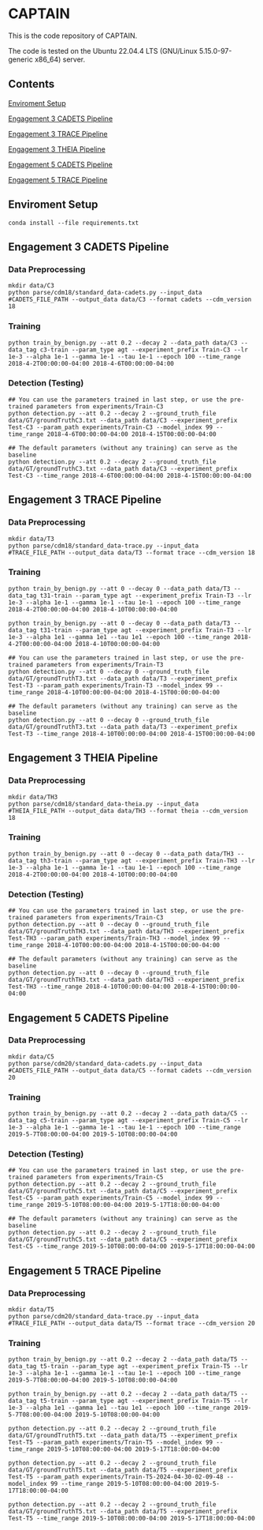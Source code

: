 # CAPTAIN
This is the code repository of CAPTAIN.

The code is tested on the Ubuntu 22.04.4 LTS (GNU/Linux 5.15.0-97-generic x86_64) server.

## Contents
[Enviroment Setup](#enviroment-setup)

[Engagement 3 CADETS Pipeline](#engagement-3-cadets-pipeline)

[Engagement 3 TRACE Pipeline](#engagement-3-trace-pipeline)

[Engagement 3 THEIA Pipeline](#engagement-3-theia-pipeline)

[Engagement 5 CADETS Pipeline](#engagement-5-cadets-pipeline)

[Engagement 5 TRACE Pipeline](#engagement-5-trace-pipeline)

## Enviroment Setup
```
conda install --file requirements.txt
```

## Engagement 3 CADETS Pipeline

### Data Preprocessing

```
mkdir data/C3
python parse/cdm18/standard_data-cadets.py --input_data #CADETS_FILE_PATH --output_data data/C3 --format cadets --cdm_version 18
```

### Training
```
python train_by_benign.py --att 0.2 --decay 2 --data_path data/C3 --data_tag c3-train --param_type agt --experiment_prefix Train-C3 --lr 1e-3 --alpha 1e-1 --gamma 1e-1 --tau 1e-1 --epoch 100 --time_range 2018-4-2T00:00:00-04:00 2018-4-6T00:00:00-04:00
```

### Detection (Testing)
```
## You can use the parameters trained in last step, or use the pre-trained parameters from experiments/Train-C3
python detection.py --att 0.2 --decay 2 --ground_truth_file data/GT/groundTruthC3.txt --data_path data/C3 --experiment_prefix Test-C3 --param_path experiments/Train-C3 --model_index 99 --time_range 2018-4-6T00:00:00-04:00 2018-4-15T00:00:00-04:00

## The default parameters (without any training) can serve as the baseline
python detection.py --att 0.2 --decay 2 --ground_truth_file data/GT/groundTruthC3.txt --data_path data/C3 --experiment_prefix Test-C3 --time_range 2018-4-6T00:00:00-04:00 2018-4-15T00:00:00-04:00
```

## Engagement 3 TRACE Pipeline

### Data Preprocessing

```
mkdir data/T3
python parse/cdm18/standard_data-trace.py --input_data #TRACE_FILE_PATH --output_data data/T3 --format trace --cdm_version 18
```

### Training
```
python train_by_benign.py --att 0 --decay 0 --data_path data/T3 --data_tag t31-train --param_type agt --experiment_prefix Train-T3 --lr 1e-3 --alpha 1e-1 --gamma 1e-1 --tau 1e-1 --epoch 100 --time_range 2018-4-2T00:00:00-04:00 2018-4-10T00:00:00-04:00

python train_by_benign.py --att 0 --decay 0 --data_path data/T3 --data_tag t31-train --param_type agt --experiment_prefix Train-T3 --lr 1e-3 --alpha 1e1 --gamma 1e1 --tau 1e1 --epoch 100 --time_range 2018-4-2T00:00:00-04:00 2018-4-10T00:00:00-04:00
```

```
## You can use the parameters trained in last step, or use the pre-trained parameters from experiments/Train-T3
python detection.py --att 0 --decay 0 --ground_truth_file data/GT/groundTruthT3.txt --data_path data/T3 --experiment_prefix Test-T3 --param_path experiments/Train-T3 --model_index 99 --time_range 2018-4-10T00:00:00-04:00 2018-4-15T00:00:00-04:00

## The default parameters (without any training) can serve as the baseline
python detection.py --att 0 --decay 0 --ground_truth_file data/GT/groundTruthT3.txt --data_path data/T3 --experiment_prefix Test-T3 --time_range 2018-4-10T00:00:00-04:00 2018-4-15T00:00:00-04:00
```

## Engagement 3 THEIA Pipeline

### Data Preprocessing

```
mkdir data/TH3
python parse/cdm18/standard_data-theia.py --input_data #THEIA_FILE_PATH --output_data data/TH3 --format theia --cdm_version 18
```

### Training
```
python train_by_benign.py --att 0 --decay 0 --data_path data/TH3 --data_tag th3-train --param_type agt --experiment_prefix Train-TH3 --lr 1e-3 --alpha 1e-1 --gamma 1e-1 --tau 1e-1 --epoch 100 --time_range 2018-4-2T00:00:00-04:00 2018-4-10T00:00:00-04:00
```

### Detection (Testing)
```
## You can use the parameters trained in last step, or use the pre-trained parameters from experiments/Train-C3
python detection.py --att 0 --decay 0 --ground_truth_file data/GT/groundTruthTH3.txt --data_path data/TH3 --experiment_prefix Test-TH3 --param_path experiments/Train-TH3 --model_index 99 --time_range 2018-4-10T00:00:00-04:00 2018-4-15T00:00:00-04:00

## The default parameters (without any training) can serve as the baseline
python detection.py --att 0 --decay 0 --ground_truth_file data/GT/groundTruthTH3.txt --data_path data/TH3 --experiment_prefix Test-TH3 --time_range 2018-4-10T00:00:00-04:00 2018-4-15T00:00:00-04:00
```


## Engagement 5 CADETS Pipeline

### Data Preprocessing

```
mkdir data/C5
python parse/cdm20/standard_data-cadets.py --input_data #CADETS_FILE_PATH --output_data data/C5 --format cadets --cdm_version 20
```

### Training
```
python train_by_benign.py --att 0.2 --decay 2 --data_path data/C5 --data_tag c5-train --param_type agt --experiment_prefix Train-C5 --lr 1e-3 --alpha 1e-1 --gamma 1e-1 --tau 1e-1 --epoch 100 --time_range 2019-5-7T08:00:00-04:00 2019-5-10T08:00:00-04:00
```

### Detection (Testing)
```
## You can use the parameters trained in last step, or use the pre-trained parameters from experiments/Train-C5
python detection.py --att 0.2 --decay 2 --ground_truth_file data/GT/groundTruthC5.txt --data_path data/C5 --experiment_prefix Test-C5 --param_path experiments/Train-C5 --model_index 99 --time_range 2019-5-10T08:00:00-04:00 2019-5-17T18:00:00-04:00

## The default parameters (without any training) can serve as the baseline
python detection.py --att 0.2 --decay 2 --ground_truth_file data/GT/groundTruthC5.txt --data_path data/C5 --experiment_prefix Test-C5 --time_range 2019-5-10T08:00:00-04:00 2019-5-17T18:00:00-04:00
```

## Engagement 5 TRACE Pipeline

### Data Preprocessing

```
mkdir data/T5
python parse/cdm20/standard_data-trace.py --input_data #TRACE_FILE_PATH --output_data data/T5 --format trace --cdm_version 20
```

### Training
```
python train_by_benign.py --att 0.2 --decay 2 --data_path data/T5 --data_tag t5-train --param_type agt --experiment_prefix Train-T5 --lr 1e-3 --alpha 1e-1 --gamma 1e-1 --tau 1e-1 --epoch 100 --time_range 2019-5-7T08:00:00-04:00 2019-5-10T08:00:00-04:00

python train_by_benign.py --att 0.2 --decay 2 --data_path data/T5 --data_tag t5-train --param_type agt --experiment_prefix Train-T5 --lr 1e-3 --alpha 1e1 --gamma 1e1 --tau 1e1 --epoch 100 --time_range 2019-5-7T08:00:00-04:00 2019-5-10T08:00:00-04:00
```

```
python detection.py --att 0.2 --decay 2 --ground_truth_file data/GT/groundTruthT5.txt --data_path data/T5 --experiment_prefix Test-T5 --param_path experiments/Train-T5 --model_index 99 --time_range 2019-5-10T08:00:00-04:00 2019-5-17T18:00:00-04:00

python detection.py --att 0.2 --decay 2 --ground_truth_file data/GT/groundTruthT5.txt --data_path data/T5 --experiment_prefix Test-T5 --param_path experiments/Train-T5-2024-04-30-02-09-48 --model_index 99 --time_range 2019-5-10T08:00:00-04:00 2019-5-17T18:00:00-04:00

python detection.py --att 0.2 --decay 2 --ground_truth_file data/GT/groundTruthT5.txt --data_path data/T5 --experiment_prefix Test-T5 --time_range 2019-5-10T08:00:00-04:00 2019-5-17T18:00:00-04:00
```

